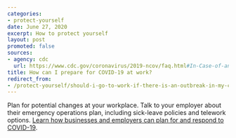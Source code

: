 ```yaml
---
categories:
- protect-yourself
date: June 27, 2020
excerpt: How to protect yourself
layout: post
promoted: false
sources:
- agency: cdc
  url: https://www.cdc.gov/coronavirus/2019-ncov/faq.html#In-Case-of-an-Outbreak-in-Your-Community
title: How can I prepare for COVID-19 at work?
redirect_from:
- /protect-yourself/should-i-go-to-work-if-there-is-an-outbreak-in-my-community/
---
```


Plan for potential changes at your workplace. Talk to your employer about their emergency operations plan, including sick-leave policies and telework options. [Learn how businesses and employers can plan for and respond to COVID-19](https://www.cdc.gov/coronavirus/2019-ncov/community/worker-safety-support/index.html).

